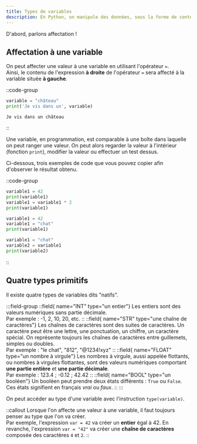 ```yaml
---
title: Types de variables
description: En Python, on manipule des données, sous la forme de contenu statique, ou sous la forme de variables. Nous allons ici passer en revue les quatre types de variables dits **primitifs**.
---
```

D'abord, parlons affectation !

## Affectation à une variable
On peut affecter une valeur à une variable en utilisant l'opérateur `=`.  
Ainsi, le contenu de l'expression **à droite** de l'opérateur `=` sera affecté à la variable située **à gauche**.

::code-group
```py [exemple.py]
variable = "château"
print('Je vis dans un', variable)
```

``` [résultat.terminal]
Je vis dans un château
```
::

Une variable, en programmation, est comparable à une boîte dans laquelle on peut ranger une valeur. On peut alors regarder la valeur à l'intérieur (fonction `print`), modifier la valeur ou effectuer un test dessus.

Ci-dessous, trois exemples de code que vous pouvez copier afin d'observer le résultat obtenu.

::code-group
```python [exemple1.py]
variable1 = 42
print(variable1)
variable1 = variable1 * 2
print(variable1)
```

```python [exemple2.py]
variable1 = 42
variable1 = "chat"
print(variable1)
```

```python [exemple3.py]
variable1 = "chat"
variable2 = variable1
print(variable2)
```
::

## Quatre types primitifs

Il existe quatre types de variables dits "natifs".

:::field-group
::field{ name="INT" type="un entier"}
Les entiers sont des valeurs numériques sans partie décimale.  
Par exemple : -1, 2, 10, 20, etc.
::
::field{ name="STR" type="une chaîne de caractères"}
Les chaînes de caractères sont des suites de caractères. Un caractère peut être une lettre, une ponctuation, un chiffre, un caractère spécial. On représente toujours les chaînes de caractères entre guillemets, simples ou doubles.  
Par exemple : "le chat", "812", "@1234!xyz"
::
::field{ name="FLOAT" type="un nombre à virgule"}
Les nombres à virgule, aussi appelée flottants, ou nombres à virgules flottantes, sont des valeurs numériques comportant **une partie entière** et **une partie décimale**.  
Par exemple : 123.4 ; -0.12 ; 42.42
::
::field{ name="BOOL" type="un booléen"}
Un booléen peut prendre deux états différents : `True` ou `False`. Ces états signifient en français *vrai* ou *faux*.
::
:::

On peut accéder au type d'une variable avec l'instruction `type(variable)`.

::callout
Lorsque l'on affecte une valeur à une variable, il faut toujours penser au type que l'on va créer.
<br />
Par exemple, l'expression `var = 42` va créer un **entier** égal à 42. En revanche, l'expression `var = "42"` va créer une **chaîne de caractères** composée des caractères `4` et `2`.
::

